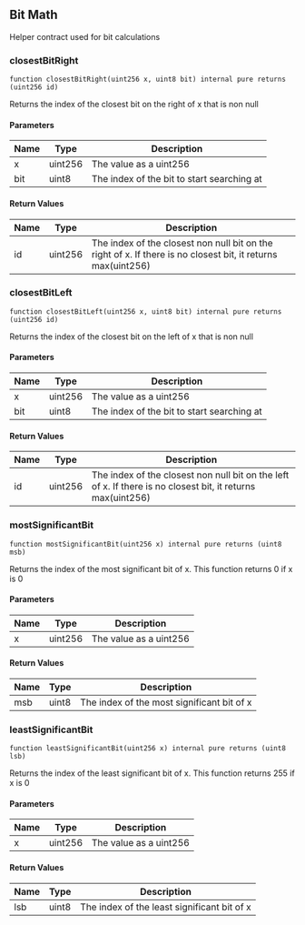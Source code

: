 ## Bit Math

Helper contract used for bit calculations

### closestBitRight

```solidity
function closestBitRight(uint256 x, uint8 bit) internal pure returns (uint256 id)
```

Returns the index of the closest bit on the right of x that is non null

#### Parameters

| Name | Type    | Description                              |
| ---- | ------- | ---------------------------------------- |
| x    | uint256 | The value as a uint256                   |
| bit  | uint8   | The index of the bit to start searching at |

#### Return Values

| Name | Type    | Description                              |
| ---- | ------- | ---------------------------------------- |
| id   | uint256 | The index of the closest non null bit on the right of x. If there is no closest bit, it returns max(uint256) |

### closestBitLeft

```solidity
function closestBitLeft(uint256 x, uint8 bit) internal pure returns (uint256 id)
```

Returns the index of the closest bit on the left of x that is non null

#### Parameters

| Name | Type    | Description                              |
| ---- | ------- | ---------------------------------------- |
| x    | uint256 | The value as a uint256                   |
| bit  | uint8   | The index of the bit to start searching at |

#### Return Values

| Name | Type    | Description                              |
| ---- | ------- | ---------------------------------------- |
| id   | uint256 | The index of the closest non null bit on the left of x. If there is no closest bit, it returns max(uint256) |

### mostSignificantBit

```solidity
function mostSignificantBit(uint256 x) internal pure returns (uint8 msb)
```

Returns the index of the most significant bit of x. This function returns 0 if x is 0

#### Parameters

| Name | Type    | Description                              |
| ---- | ------- | ---------------------------------------- |
| x    | uint256 | The value as a uint256                   |

#### Return Values

| Name | Type  | Description                              |
| ---- | ----- | ---------------------------------------- |
| msb  | uint8 | The index of the most significant bit of x |

### leastSignificantBit

```solidity
function leastSignificantBit(uint256 x) internal pure returns (uint8 lsb)
```

Returns the index of the least significant bit of x. This function returns 255 if x is 0

#### Parameters

| Name | Type    | Description                              |
| ---- | ------- | ---------------------------------------- |
| x    | uint256 | The value as a uint256                   |

#### Return Values

| Name | Type  | Description                              |
| ---- | ----- | ---------------------------------------- |
| lsb  | uint8 | The index of the least significant bit of x |